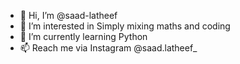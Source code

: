 - 👋 Hi, I’m @saad-latheef
- 👀 I’m interested in Simply mixing maths and coding
- 🌱 I’m currently learning Python
- 📫 Reach me via Instagram @saad.latheef_

